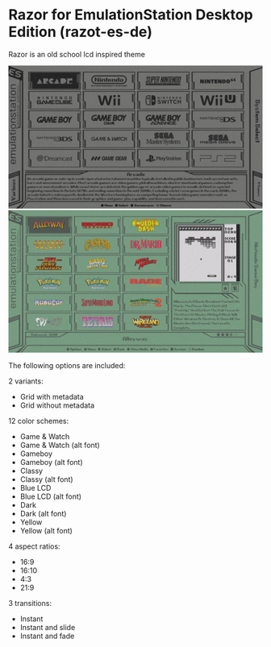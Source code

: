 # Razor for EmulationStation Desktop Edition (razot-es-de)

Razor is an old school lcd inspired theme

![systems](sys.png)
![games](game.png)

The following options are included:

2 variants:

- Grid with metadata
- Grid without metadata

12 color schemes:

- Game & Watch
- Game & Watch (alt font)
- Gameboy
- Gameboy (alt font)
- Classy
- Classy (alt font)
- Blue LCD
- Blue LCD (alt font)
- Dark
- Dark (alt font)
- Yellow
- Yellow (alt font)

4 aspect ratios:

- 16:9
- 16:10
- 4:3
- 21:9

3 transitions:

- Instant
- Instant and slide
- Instant and fade

